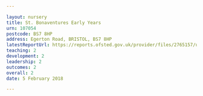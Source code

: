 ```yaml
---

layout: nursery
title: St. Bonaventures Early Years
urn: 107054
postcode: BS7 8HP
address: Egerton Road, BRISTOL, BS7 8HP
latestReportUrl: https://reports.ofsted.gov.uk/provider/files/2765157/urn/107054.pdf
teaching: 2
development: 2
leadership: 2
outcomes: 2
overall: 2
date: 5 February 2018

---
```

